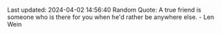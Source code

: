 Last updated: 2024-04-02 14:56:40
Random Quote: A true friend is someone who is there for you when he'd rather be anywhere else. - Len Wein
